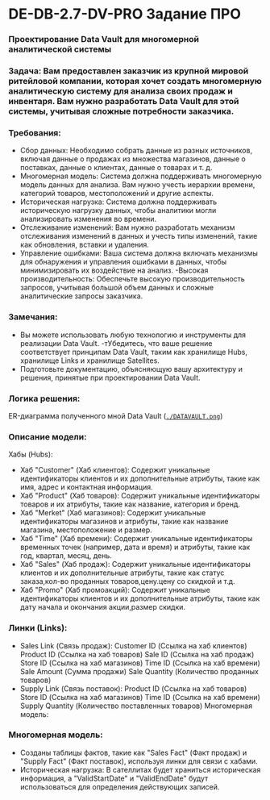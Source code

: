 # DE-DB-2.7-DV-PRO Задание ПРО
### Проектирование Data Vault для многомерной аналитической системы
### Задача: Вам предоставлен заказчик из крупной мировой ритейловой компании, которая хочет создать многомерную аналитическую систему для анализа своих продаж и инвентаря. Вам нужно разработать Data Vault для этой системы, учитывая сложные потребности заказчика.
### Требования:
- Сбор данных: Необходимо собрать данные из разных источников, включая данные о продажах из множества магазинов, данные о поставках, данные о клиентах, данные о товарах и т. д.
- Многомерная модель: Система должна поддерживать многомерную модель данных для анализа. Вам нужно учесть иерархии времени, категорий товаров, местоположений и другие аспекты.
- Историческая нагрузка: Система должна поддерживать историческую нагрузку данных, чтобы аналитики могли анализировать изменения во времени.
- Отслеживание изменений: Вам нужно разработать механизм отслеживания изменений в данных и учесть типы изменений, такие как обновления, вставки и удаления.
- Управление ошибками: Ваша система должна включать механизмы для обнаружения и управления ошибками в данных, чтобы минимизировать их воздействие на анализ.
-Высокая производительность: Обеспечьте высокую производительность запросов, учитывая большой объем данных и сложные аналитические запросы заказчика.
### Замечания:
- Вы можете использовать любую технологию и инструменты для реализации Data Vault.
-тУбедитесь, что ваше решение соответствует принципам Data Vault, таким как хранилище Hubs, хранилище Links и хранилище Satellites.
- Подготовьте документацию, объясняющую вашу архитектуру и решения, принятые при проектировании Data Vault.
### Логика решения:
ER-диаграмма полученного мной Data Vault (<code>[./DATAVAULT.png](https://github.com/La-Haine-0/DE-DB-2.7-DV/blob/main/DATAVAULT.png)</code>)
### Описание модели:
Хабы (Hubs):
- Хаб "Customer" (Хаб клиентов): Содержит уникальные идентификаторы клиентов и их дополнительные атрибуты, такие как имя, адрес и контактная информация.
- Хаб "Product" (Хаб товаров): Содержит уникальные идентификаторы товаров и их атрибуты, такие как название, категория и бренд.
- Хаб "Merket" (Хаб магазинов): Содержит уникальные идентификаторы магазинов и атрибуты, такие как название магазина, местоположение и размер.
- Хаб "Time" (Хаб времени): Содержит уникальные идентификаторы временных точек (например, дата и время) и атрибуты, такие как год, квартал, месяц, день.
- Хаб "Sales" (Хаб продаж): Содержит уникальные идентификаторы клиентов и их дополнительные атрибуты, такие как статус заказа,кол-во проданных товаров,цену.цену со скидкой и т.д.
- Хаб "Promo" (Хаб промоакций): Содержит уникальные идентификаторы клиентов и их дополнительные атрибуты, такие как дату начала и окончания акции,размер скидки.
###  Линки (Links):
- Sales Link (Связь продаж):
Customer ID (Ссылка на хаб клиентов)
Product ID (Ссылка на хаб товаров)
Sale ID (Ссылка на хаб продаж)
Store ID (Ссылка на хаб магазинов)
Time ID (Ссылка на хаб времени)
Sale Amount (Сумма продажи)
Sale Quantity (Количество проданных товаров)
- Supply Link (Связь поставок):
Product ID (Ссылка на хаб товаров)
Store ID (Ссылка на хаб магазинов)
Time ID (Ссылка на хаб времени)
Supply Quantity (Количество поставленных товаров)
Многомерная модель:

### Многомерная модель:
- Созданы таблицы фактов, такие как "Sales Fact" (Факт продаж) и "Supply Fact" (Факт поставок), используя линки для связи с хабами.
- Историческая нагрузка:
В сателлитах будет храниться историческая информация, а "ValidStartDate" и "ValidEndDate" будут использоваться для определения действующих записей.
